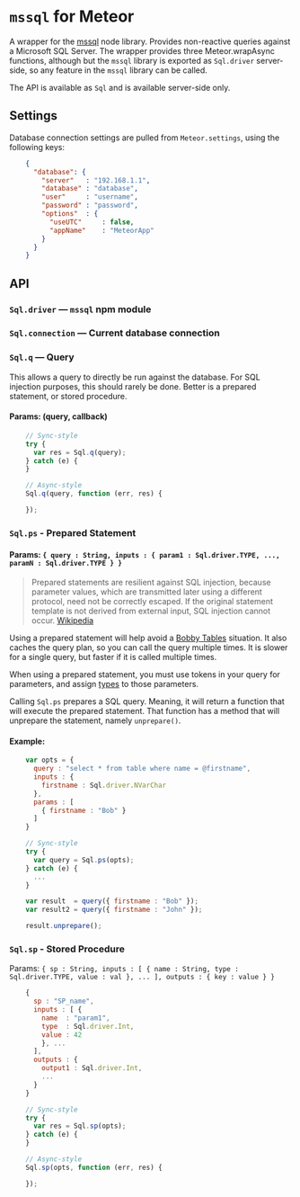 # `mssql` for Meteor

A wrapper for the [mssql](https://github.com/patriksimek/node-mssql) node library. Provides
non-reactive queries against a Microsoft SQL Server. The wrapper provides three Meteor.wrapAsync
functions, although but the `mssql` library is exported as `Sql.driver` server-side, so any
feature in the `mssql` library can be called.

The API is available as `Sql` and is available server-side only.

## Settings

Database connection settings are pulled from `Meteor.settings`, using the following keys:

```json
    {
      "database": {
        "server"   : "192.168.1.1",
        "database" : "database",
        "user"     : "username",
        "password" : "password",
        "options"  : {
          "useUTC"     : false,
          "appName"    : "MeteorApp"
        }
      }
    }
```

## API

### `Sql.driver` — `mssql` npm module

### `Sql.connection` — Current database connection

### `Sql.q` — Query

This allows a query to directly be run against the database. For SQL injection purposes,
this should rarely be done. Better is a prepared statement, or stored procedure.

#### Params: (query, callback)

```javascript
    // Sync-style
    try {
      var res = Sql.q(query);
    } catch (e) {
    }

    // Async-style
    Sql.q(query, function (err, res) {

    });
```


### `Sql.ps` - Prepared Statement

#### Params: `{ query : String, inputs : { param1 : Sql.driver.TYPE, ..., paramN : Sql.driver.TYPE } }`

> Prepared statements are resilient against SQL injection, because parameter values,
> which are transmitted later using a different protocol, need not be correctly escaped.
> If the original statement template is not derived from external input, SQL injection
> cannot occur. [Wikipedia](http://en.wikipedia.org/wiki/Prepared_statement)

Using a prepared statement will help avoid a [Bobby Tables](http://xkcd.com/327/) situation. It also
caches the query plan, so you can call the query multiple times. It is slower for a single query,
but faster if it is called multiple times.

When using a prepared statement, you must use tokens in your query for parameters, and
assign [types](https://github.com/patriksimek/node-mssql#data-types) to those parameters.

Calling `Sql.ps` prepares a SQL query. Meaning, it will return a function that will execute the
prepared statement. That function has a method that will unprepare the statement, namely
`unprepare()`.

#### Example:

```javascript
    var opts = {
      query : "select * from table where name = @firstname",
      inputs : {
        firstname : Sql.driver.NVarChar
      },
      params : [
        { firstname : "Bob" }
      ]
    }

    // Sync-style
    try {
      var query = Sql.ps(opts);
    } catch (e) {
      ...
    }

    var result  = query({ firstname : "Bob" });
    var result2 = query({ firstname : "John" });

    result.unprepare();
```


### `Sql.sp` - Stored Procedure

Params: ```{ sp : String, inputs : [ { name : String, type : Sql.driver.TYPE, value : val }, ... ], outputs : { key : value } }```

```javascript
    {
      sp : "SP_name",
      inputs : [ {
        name  : "param1",
        type  : Sql.driver.Int,
        value : 42
        }, ...
      ],
      outputs : {
        output1 : Sql.driver.Int,
        ...
      }
    }

    // Sync-style
    try {
      var res = Sql.sp(opts);
    } catch (e) {
    }

    // Async-style
    Sql.sp(opts, function (err, res) {

    });
```
